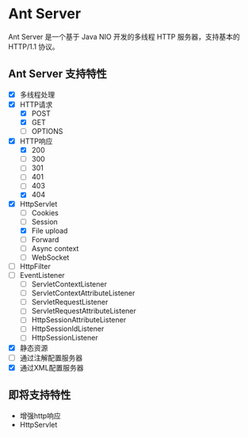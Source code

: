 # Ant Server

Ant Server 是一个基于 Java NIO 开发的多线程 HTTP 服务器，支持基本的 HTTP/1.1 协议。

## Ant Server 支持特性

- [x] 多线程处理
- [x] HTTP请求
    - [x] POST
    - [x] GET
    - [ ] OPTIONS
- [x] HTTP响应
    - [x] 200
    - [ ] 300
    - [ ] 301
    - [ ] 401
    - [ ] 403
    - [x] 404
- [x] HttpServlet
    - [ ] Cookies
    - [ ] Session
    - [x] File upload
    - [ ] Forward
    - [ ] Async context
    - [ ] WebSocket
- [ ] HttpFilter
- [ ] EventListener
    - [ ] ServletContextListener
    - [ ] ServletContextAttributeListener
    - [ ] ServletRequestListener
    - [ ] ServletRequestAttributeListener
    - [ ] HttpSessionAttributeListener
    - [ ] HttpSessionIdListener
    - [ ] HttpSessionListener
- [x] 静态资源
- [ ] 通过注解配置服务器
- [x] 通过XML配置服务器

## 即将支持特性

+ 增强http响应
+ HttpServlet

